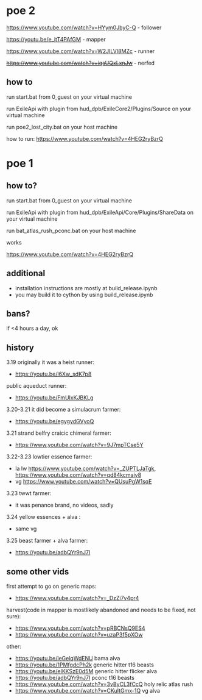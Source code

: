 # poe 2

https://www.youtube.com/watch?v=HYym0JbyC-Q - follower

https://youtu.be/e_itT4PAfGM - mapper

https://www.youtube.com/watch?v=W2JILVI8MZc - runner

<del>https://www.youtube.com/watch?v=iqsUQxLxnJw</del>  - nerfed


## how to
run start.bat from 0_guest on your virtual machine

run ExileApi with plugin from hud_dpb/ExileCore2/Plugins/Source on your virtual machine

run poe2_lost_city.bat on your host machine

how to run: https://www.youtube.com/watch?v=4HEG2ryBzrQ

# poe 1

## how to?
run start.bat from 0_guest on your virtual machine

run ExileApi with plugin from hud_dpb/ExileApi/Core/Plugins/ShareData on your virtual machine

run bat_atlas_rush_pconc.bat on your host machine

works

https://www.youtube.com/watch?v=4HEG2ryBzrQ


## additional 
- installation instructions are mostly at build_release.ipynb 
- you may build it to cython by using build_release.ipynb
## bans?
if <4 hours a day, ok
## history
3.19 originally it was a heist runner:
- https://youtu.be/l6Xw_sdK7p8

public aqueduct runner:
- https://youtu.be/FmUIxKJBKLg

3.20-3.21 it did become a simulacrum farmer:
- https://youtu.be/egygydGVyoQ

3.21 strand belfry craicic chimeral farmer:
- https://www.youtube.com/watch?v=9J7mpTCse5Y

3.22-3.23 lowtier essence farmer: 
- la lw https://www.youtube.com/watch?v=_ZUPTLJaTgk, https://www.youtube.com/watch?v=qd84kcmaiy8 
- vg https://www.youtube.com/watch?v=QUsuPgW1sqE

3.23 twwt farmer:
- it was penance brand, no videos, sadly

3.24 yellow essences + alva :
- same vg

3.25 beast farmer + alva farmer:
- https://youtu.be/adbQYr9nJ7I

## some other vids


first attempt to go on generic maps:
- https://www.youtube.com/watch?v=_DzZi7v4pr4

harvest(code in mapper is mostlikely abandoned and needs to be fixed, not sure):
- https://www.youtube.com/watch?v=pRBCNsQ9ES4
- https://www.youtube.com/watch?v=uzaP3f5pXOw

other:
- https://youtu.be/leGelqWdENU bama alva
- https://youtu.be/1PMfgdcPh2k generic hitter t16 beasts
- https://youtu.be/eIKKSzE0d5M generic hitter flicker alva 
- https://youtu.be/adbQYr9nJ7I pconc t16 beasts
- https://www.youtube.com/watch?v=3vByCL3fCcQ holy relic atlas rush
- https://www.youtube.com/watch?v=CKuItGmx-1Q vg alva

